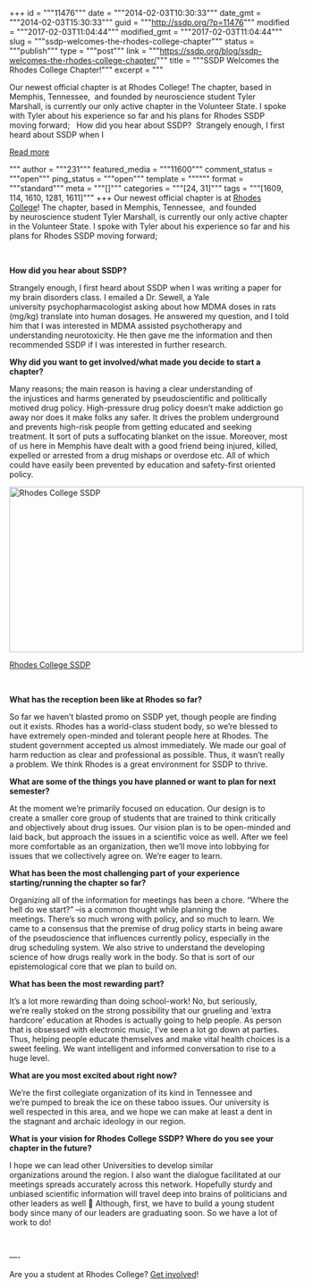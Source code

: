+++
id = """11476"""
date = """2014-02-03T10:30:33"""
date_gmt = """2014-02-03T15:30:33"""
guid = """http://ssdp.org/?p=11476"""
modified = """2017-02-03T11:04:44"""
modified_gmt = """2017-02-03T11:04:44"""
slug = """ssdp-welcomes-the-rhodes-college-chapter"""
status = """publish"""
type = """post"""
link = """https://ssdp.org/blog/ssdp-welcomes-the-rhodes-college-chapter/"""
title = """SSDP Welcomes the Rhodes College Chapter!"""
excerpt = """<p>Our newest official chapter is at Rhodes College! The chapter, based in Memphis, Tennessee,  and founded by neuroscience student Tyler Marshall, is currently our only active chapter in the Volunteer State. I spoke with Tyler about his experience so far and his plans for Rhodes SSDP moving forward; &nbsp; How did you hear about SSDP?  Strangely enough, I first heard about SSDP when I</p>
<div class="h10"></div>
<p><a class="more-link2 flat" href="https://ssdp.org/blog/ssdp-welcomes-the-rhodes-college-chapter/">Read more</a></p>
"""
author = """231"""
featured_media = """11600"""
comment_status = """open"""
ping_status = """open"""
template = """"""
format = """standard"""
meta = """[]"""
categories = """[24, 31]"""
tags = """[1609, 114, 1610, 1281, 1611]"""
+++
Our newest official chapter is at <a title="Rhodes SSDP" href="http://ssdp.org/chapters/southern/tennessee/rhodes-college/" target="_blank">Rhodes College</a>! The chapter, based in Memphis, Tennessee,  and founded by neuroscience student Tyler Marshall, is currently our only active chapter in the Volunteer State. I spoke with Tyler about his experience so far and his plans for Rhodes SSDP moving forward;



&nbsp;



<strong>How did you hear about SSDP?</strong><strong> </strong>



<strong></strong>Strangely enough, I first heard about SSDP when I was writing a paper for my brain disorders class. I emailed a Dr. Sewell, a Yale university psychopharmacologist asking about how MDMA doses in rats (mg/kg) translate into human dosages. He answered my question, and I told him that I was interested in MDMA assisted psychotherapy and understanding neurotoxicity. He then gave me the information and then recommended SSDP if I was interested in further research.



<strong>Why did you want to get involved/what made you decide to start a chapter?</strong>



Many reasons; the main reason is having a clear understanding of the injustices and harms generated by pseudoscientific and politically motived drug policy. High-pressure drug policy doesn’t make addiction go away nor does it make folks any safer. It drives the problem underground and prevents high-risk people from getting educated and seeking treatment. It sort of puts a suffocating blanket on the issue. Moreover, most of us here in Memphis have dealt with a good friend being injured, killed, expelled or arrested from a drug mishaps or overdose etc. All of which could have easily been prevented by education and safety-first oriented policy.



<div id="attachment_11600" style="width: 536px" class="wp-caption aligncenter"><a href="/assets/2014/02/photo.jpg"><img class=" wp-image-11600  " alt="Rhodes College SSDP" src="http://ssdp.org/assets/2014/02/photo-1024x576.jpg" width="526" height="296" /></a><p class="wp-caption-text"><a title="Rhodes College SSDP chapter" href="http://ssdp.org/chapters/southern/tennessee/rhodes-college/" target="_blank">Rhodes College SSDP</a></p></div>



&nbsp;



<strong>What has the reception been like at Rhodes so far?</strong>



So far we haven’t blasted promo on SSDP yet, though people are finding out it exists. Rhodes has a world-class student body, so we’re blessed to have extremely open-minded and tolerant people here at Rhodes. The student government accepted us almost immediately. We made our goal of harm reduction as clear and professional as possible. Thus, it wasn’t really a problem. We think Rhodes is a great environment for SSDP to thrive.



<strong>What are some of the things you have planned or want to plan for next semester?</strong>



At the moment we’re primarily focused on education. Our design is to create a smaller core group of students that are trained to think critically and objectively about drug issues. Our vision plan is to be open-minded and laid back, but approach the issues in a scientific voice as well. After we feel more comfortable as an organization, then we’ll move into lobbying for issues that we collectively agree on. We’re eager to learn.



<strong>What has been the most challenging part of your experience starting/running the chapter so far?</strong><strong> </strong>



Organizing all of the information for meetings has been a chore. “Where the hell do we start?” –is a common thought while planning the meetings. There’s so much wrong with policy, and so much to learn. We came to a consensus that the premise of drug policy starts in being aware of the pseudoscience that influences currently policy, especially in the drug scheduling system. We also strive to understand the developing science of how drugs really work in the body. So that is sort of our epistemological core that we plan to build on.



<strong>What has been the most rewarding part?</strong>



It’s a lot more rewarding than doing school-work! No, but seriously, we’re really stoked on the strong possibility that our grueling and ‘extra hardcore’ education at Rhodes is actually going to help people. As person that is obsessed with electronic music, I’ve seen a lot go down at parties. Thus, helping people educate themselves and make vital health choices is a sweet feeling. We want intelligent and informed conversation to rise to a huge level.



<strong>What are you most excited about right now?</strong>



<strong></strong>We’re the first collegiate organization of its kind in Tennessee and we’re pumped to break the ice on these taboo issues. Our university is well respected in this area, and we hope we can make at least a dent in the stagnant and archaic ideology in our region.



<strong>What is your vision for <b>Rhodes College</b> SSDP? Where do you see your chapter in the future?</strong>



I hope we can lead other Universities to develop similar organizations around the region. I also want the dialogue facilitated at our meetings spreads accurately across this network. Hopefully sturdy and unbiased scientific information will travel deep into brains of politicians and other leaders as well 🙂 Although, first, we have to build a young student body since many of our leaders are graduating soon. So we have a lot of work to do!



&nbsp;



&#8212;-



Are you a student at Rhodes College? <a title="Rhodes College SSDP" href="http://ssdp.org/chapters/southern/tennessee/rhodes-college/">Get involved</a>!
